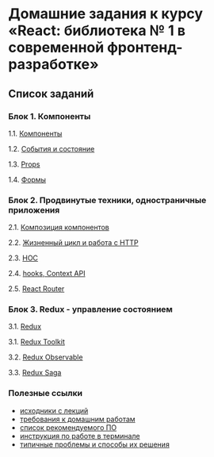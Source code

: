 # Домашние задания к курсу «React: библиотека № 1 в современной фронтенд-разработке»

## Список заданий

### Блок 1. Компоненты

1.1. [Компоненты](components/README.md)

1.2. [События и состояние](events-state)

1.3. [Props](props)

1.4. [Формы](forms)

### Блок 2. Продвинутые техники, одностраничные приложения

2.1. [Композиция компонентов](composition)

2.2. [Жизненный цикл и работа с HTTP](lifecycle-http)

2.3. [HOC](hoc)

2.4. [hooks, Context API](hooks-context)

2.5. [React Router](router)

### Блок 3. Redux - управление состоянием

3.1. [Redux](redux)

3.1. [Redux Toolkit](toolkit)

3.2. [Redux Observable](observable)

3.3. [Redux Saga](saga)

### Полезные ссылки

* [исходники с лекций](https://github.com/netology-code/ra16-code)
* [требования к домашним работам](requirements.md)
* [список рекомендуемого ПО](software.md)
* [инструкция по работе в терминале](terminal.md)
* [типичные проблемы и способы их решения](problems.md)
